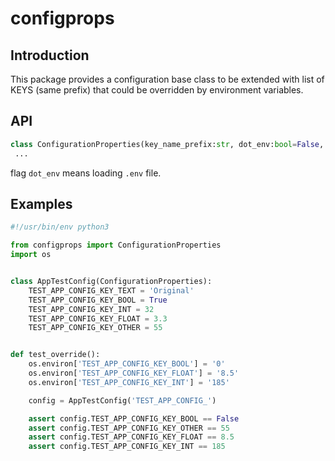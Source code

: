 # configprops

## Introduction

This package provides a configuration base class to be extended with list of KEYS (same prefix) that could be overridden by environment variables. 

## API

```python
class ConfigurationProperties(key_name_prefix:str, dot_env:bool=False, debug=False):
 ...
```

flag `dot_env` means loading `.env` file.

## Examples

```python
#!/usr/bin/env python3

from configprops import ConfigurationProperties
import os


class AppTestConfig(ConfigurationProperties):
    TEST_APP_CONFIG_KEY_TEXT = 'Original'
    TEST_APP_CONFIG_KEY_BOOL = True
    TEST_APP_CONFIG_KEY_INT = 32
    TEST_APP_CONFIG_KEY_FLOAT = 3.3
    TEST_APP_CONFIG_KEY_OTHER = 55


def test_override():
    os.environ['TEST_APP_CONFIG_KEY_BOOL'] = '0'
    os.environ['TEST_APP_CONFIG_KEY_FLOAT'] = '8.5'
    os.environ['TEST_APP_CONFIG_KEY_INT'] = '185'

    config = AppTestConfig('TEST_APP_CONFIG_')

    assert config.TEST_APP_CONFIG_KEY_BOOL == False
    assert config.TEST_APP_CONFIG_KEY_OTHER == 55
    assert config.TEST_APP_CONFIG_KEY_FLOAT == 8.5
    assert config.TEST_APP_CONFIG_KEY_INT == 185

```
